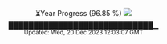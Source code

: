 <p align="center">
⏳Year Progress (96.85 %) <img src="https://file5s.ratemyserver.net/mobs/1062.gif"><br>
█████████████████████████████▁ <br>
<sub>Updated: Wed, 20 Dec 2023 12:03:07 GMT</sub>
</p>

